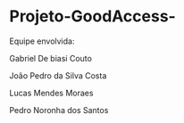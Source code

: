 # Projeto-GoodAccess-

Equipe envolvida:

Gabriel De biasi Couto

João Pedro da Silva Costa

Lucas Mendes Moraes

Pedro Noronha dos Santos
